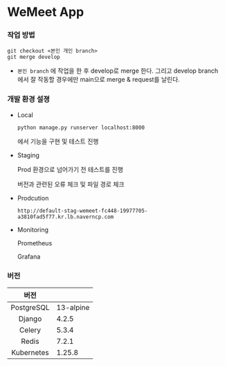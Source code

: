 # WeMeet App

### 작업 방법
    
    git checkout <본인 개인 branch>
    git merge develop

- `본인 branch` 에 작업을 한 후 develop로 merge 한다. 그리고 develop branch 에서 잘 작동할 경우에만 main으로 merge & request를 날린다.

### 개발 환경 설졍

- Local

    ```
    python manage.py runserver localhost:8000
    ```
    에서 기능을 구현 및 테스트 진행

- Staging

    Prod 환경으로 넘어가기 전 테스트를 진행
    
    버전과 관련된 오류 체크 및 파일 경로 체크

- Prodcution

    ```
    http://default-stag-wemeet-fc448-19977705-a3810fad5f77.kr.lb.naverncp.com
    ```

    
- Monitoring

    Prometheus 

    Grafana


### 버전


| 버전 | | 
| :---:   | :--- | 
| PostgreSQL | 13-alpine  |
| Django | 4.2.5 |
| Celery | 5.3.4 | 
| Redis | 7.2.1 | 
| Kubernetes | 1.25.8 | 




